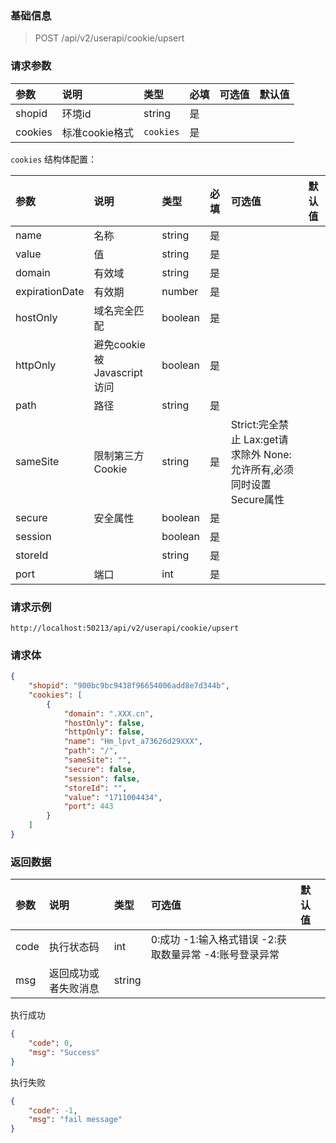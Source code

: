 ### 基础信息

> POST /api/v2/userapi/cookie/upsert

### 请求参数

| 参数 | 说明 | 类型 | 必填 | 可选值 | 默认值 |
| :--- | :--- | :-- | :--- | :---- | :----- |
| shopid | 环境id | string | 是   | | |
| cookies | 标准cookie格式 | `cookies` | 是   | | |


`cookies` 结构体配置：

| 参数 | 说明 | 类型 | 必填 | 可选值 | 默认值 |
| :--- | :--- | :-- | :--- | :---- | :----- |
| name | 名称 | string | 是 | | |
| value | 值 | string | 是 | | |
| domain | 有效域 | string | 是 | | |
| expirationDate | 有效期 | number | 是 | | |
| hostOnly | 域名完全匹配 | boolean | 是 | | |
| httpOnly | 避免cookie被Javascript访问 | boolean | 是 | | |
| path | 路径 | string | 是   | | |
| sameSite | 限制第三方 Cookie | string | 是 | Strict:完全禁止 Lax:get请求除外 None:允许所有,必须同时设置Secure属性 | |
| secure | 安全属性 | boolean | 是 | | |
| session |     | boolean | 是 | | |
| storeId |     | string | 是 | | |
| port | 端口 | int | 是 | | |

### 请求示例

```
http://localhost:50213/api/v2/userapi/cookie/upsert
```

### 请求体

```json
{
    "shopid": "900bc9bc9438f96654006add8e7d344b",
    "cookies": [
        {
            "domain": ".XXX.cn",
            "hostOnly": false,
            "httpOnly": false,
            "name": "Hm_lpvt_a73626d29XXX",
            "path": "/",
            "sameSite": "",
            "secure": false,
            "session": false,
            "storeId": "",
            "value": "1711004434",
            "port": 443
        }
    ]
}
```

### 返回数据

| 参数 | 说明 | 类型 | 可选值 | 默认值 |
| :--- | :-- | :--- | :----- | :---- |
| code | 执行状态码 | int | 0:成功 -1:输入格式错误 -2:获取数量异常 -4:账号登录异常 | |
| msg  | 返回成功或者失败消息 | string | | |

执行成功

```json
{
    "code": 0,
    "msg": "Success"
}
```

执行失败

```json
{
    "code": -1,
    "msg": "fail message"
}
```

